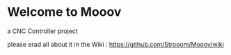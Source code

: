 # Welcome to Mooov
a CNC Controller project

please erad all about it in the Wiki : https://github.com/Strooom/Mooov/wiki
